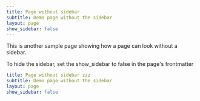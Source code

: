```yaml
---
title: Page without sidebar
subtitle: Demo page without the sidebar
layout: page
show_sidebar: false
---
```


This is another sample page showing how a page can look without a sidebar. 

To hide the sidebar, set the show_sidebar to false in the page's frontmatter

```yml
title: Page without sidebar zzz
subtitle: Demo page without the sidebar
layout: page
show_sidebar: false
```
